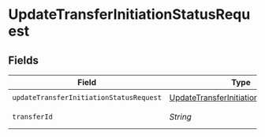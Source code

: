 # UpdateTransferInitiationStatusRequest


## Fields

| Field                                                                                                 | Type                                                                                                  | Required                                                                                              | Description                                                                                           | Example                                                                                               |
| ----------------------------------------------------------------------------------------------------- | ----------------------------------------------------------------------------------------------------- | ----------------------------------------------------------------------------------------------------- | ----------------------------------------------------------------------------------------------------- | ----------------------------------------------------------------------------------------------------- |
| `updateTransferInitiationStatusRequest`                                                               | [UpdateTransferInitiationStatusRequest](../../models/shared/UpdateTransferInitiationStatusRequest.md) | :heavy_check_mark:                                                                                    | N/A                                                                                                   |                                                                                                       |
| `transferId`                                                                                          | *String*                                                                                              | :heavy_check_mark:                                                                                    | The transfer ID.                                                                                      | XXX                                                                                                   |